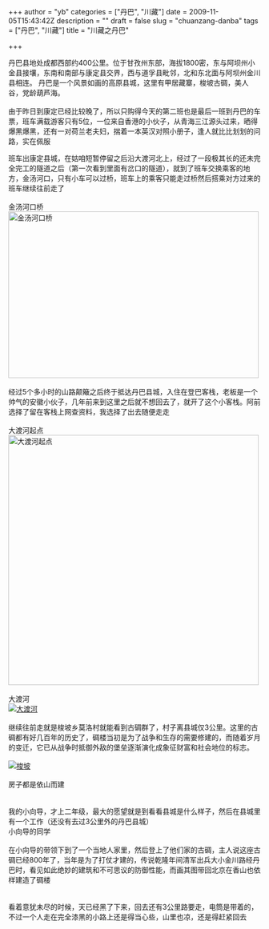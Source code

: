 +++
author = "yb"
categories = ["丹巴", "川藏"]
date = 2009-11-05T15:43:42Z
description = ""
draft = false
slug = "chuanzang-danba"
tags = ["丹巴", "川藏"]
title = "川藏之丹巴"

+++


丹巴县地处成都西部约400公里。位于甘孜州东部，海拔1800密，东与阿坝州小金县接壤，东南和南部与康定县交界，西与道孚县毗邻，北和东北面与阿坝州金川县相连。 丹巴是一个风景如画的高原县城，这里有甲居藏寨，梭坡古碉，美人谷，党龄葫芦海。<br><br>由于昨日到康定已经比较晚了，所以只购得今天的第二班也是最后一班到丹巴的车票，班车满载游客只有5位，一位来自香港的小伙子，从青海三江源头过来，晒得爆黑爆黑，还有一对荷兰老夫妇，揣着一本英汉对照小册子，逢人就比比划划的问路，实在佩服<br>

<!--more-->
班车出康定县城，在姑咱短暂停留之后沿大渡河北上，经过了一段极其长的还未完全完工的隧道之后（第一次看到里面有岔口的隧道），就到了班车交换乘客的地方，金汤河口，只有小车可以过桥，班车上的乘客只能走过桥然后搭乘对方过来的班车继续往前走了<BR><BR>金汤河口桥<BR><IMG alt="金汤河口桥" title="金汤河口桥" style="width: 500px; height: 333px;" class="yui-img" src="http://farm3.static.flickr.com/2779/4225673230_0596e6b547.jpg"><BR><BR>经过5个多小时的山路颠簸之后终于抵达丹巴县城，入住在登巴客栈，老板是一个帅气的安徽小伙子，几年前来到这里之后就不想回去了，就开了这个小客栈。阿前选择了留在客栈上网查资料，我选择了出去随便走走<BR><BR>大渡河起点<BR><IMG alt="大渡河起点" title="大渡河起点" style="width: 500px;" class="yui-img" src="http://farm5.static.flickr.com/4001/4225673238_1882e7ac0f.jpg"><BR><BR>大渡河<BR><A class="" target="" href="http://farm3.static.flickr.com/2790/4225673236_b48335d9bc_o.jpg"><IMG alt="大渡河" title="大渡河" class="yui-img" src="http://farm3.static.flickr.com/2790/4225673236_60d5232a91.jpg"></A><BR><BR>继续往前走就是梭坡乡莫洛村<FONT size="3"></FONT>就能看到古碉群了，村子离县城仅3公里。这里的古碉都有好几百年的历史了，碉楼当初是为了战争和生存的需要修建的，而随着岁月的变迁，它已从战争时抵御外敌的堡垒逐渐演化成象征财富和社会地位的标志。<BR><A class="" target="" href="http://farm5.static.flickr.com/4071/4225673242_cbb69d7186_o.jpg"><IMG alt="" title="" class="yui-img" src="http://farm5.static.flickr.com/4071/4225673242_123c433d13.jpg"></A><BR><BR><A class="" target="" href="http://farm3.static.flickr.com/2577/4225673248_bf9079ab77_o.jpg"><IMG alt="梭坡" title="梭坡" class="yui-img" src="http://farm3.static.flickr.com/2577/4225673248_5c96e45b57.jpg"></A><BR><BR>房子都是依山而建<BR><IMG alt="" title="" class="yui-img" src="http://farm5.static.flickr.com/4024/4225035153_6d0d38e298.jpg"><BR><BR><IMG alt="" title="" class="yui-img" src="http://farm5.static.flickr.com/4054/4225035169_186426f2dd.jpg"><BR><BR>我的小向导，才上二年级，最大的愿望就是到看看县城是什么样子，然后在县城里有一个工作（还没有去过3公里外的丹巴县城）<BR><IMG alt="" title="" class="yui-img" src="http://farm5.static.flickr.com/4001/4225035183_e4513f5b44.jpg"><BR>小向导的同学<BR><IMG alt="" title="" class="yui-img" src="http://farm5.static.flickr.com/4067/4225815700_dc11a3c8ca.jpg"><BR><BR>在小向导的带领下到了一个当地人家里，然后登上了他们家的古碉，主人说这座古碉已经800年了，当年是为了打仗才建的，传说乾隆年间清军出兵大小金川路经丹巴时，看见如此绝妙的建筑和不可思议的防御性能，而画其图带回北京在香山也依样建造了碉楼<BR><IMG alt="" title="" class="yui-img" src="http://farm3.static.flickr.com/2715/4225815706_56b399fd16.jpg"><BR><BR><A class="" target="" href="http://farm5.static.flickr.com/4059/4225815710_e6b11693f9_o.jpg"><IMG alt="" title="" class="yui-img" src="http://farm5.static.flickr.com/4059/4225815710_84ee824727.jpg"></A><BR><BR>看着意犹未尽的时候，天已经黑了下来，回去还有3公里路要走，电筒是带着的，不过一个人走在完全漆黑的小路上还是得当心些，山里也凉，还是得赶紧回去<BR><IMG alt="" title="" class="yui-img" src="http://farm3.static.flickr.com/2622/4225815716_318bdd50e0.jpg"><BR><BR>

